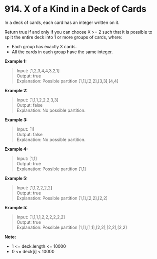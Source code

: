 # 914. X of a Kind in a Deck of Cards

In a deck of cards, each card has an integer written on it.

Return true if and only if you can choose X >= 2 such that it is possible to split the entire deck into 1 or more groups of cards, where:

- Each group has exactly X cards.
- All the cards in each group have the same integer.

**Example 1:**

> Input: [1,2,3,4,4,3,2,1]  
Output: true  
Explanation: Possible partition [1,1],[2,2],[3,3],[4,4]  

**Example 2:**

>Input: [1,1,1,2,2,2,3,3]  
Output: false  
Explanation: No possible partition.  

**Example 3:**

>Input: [1]  
Output: false  
Explanation: No possible partition.  

**Example 4:**

>Input: [1,1]  
Output: true  
Explanation: Possible partition [1,1]  

**Example 5:**

>Input: [1,1,2,2,2,2]  
Output: true  
Explanation: Possible partition [1,1],[2,2],[2,2]  

**Example 5:**

>Input: [1,1,1,1,2,2,2,2,2,2]  
Output: true  
Explanation: Possible partition [1,1],[1,1],[2,2],[2,2],[2,2]

**Note:**

- 1 <= deck.length <= 10000
- 0 <= deck[i] < 10000